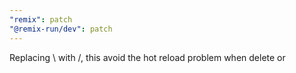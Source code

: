 ```yaml
---
"remix": patch
"@remix-run/dev": patch
---
```


Replacing \ with /, this avoid the hot reload problem when delete or
